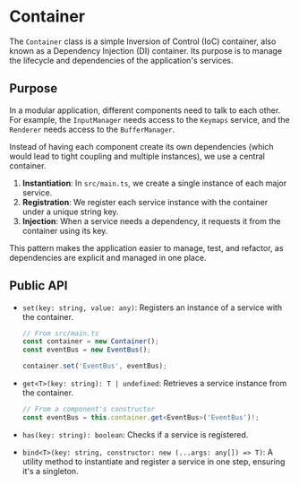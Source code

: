 # Container

The `Container` class is a simple Inversion of Control (IoC) container, also known as a Dependency Injection (DI) container. Its purpose is to manage the lifecycle and dependencies of the application's services.

## Purpose

In a modular application, different components need to talk to each other. For example, the `InputManager` needs access to the `Keymaps` service, and the `Renderer` needs access to the `BufferManager`.

Instead of having each component create its own dependencies (which would lead to tight coupling and multiple instances), we use a central container.

1.  **Instantiation**: In `src/main.ts`, we create a single instance of each major service.
2.  **Registration**: We register each service instance with the container under a unique string key.
3.  **Injection**: When a service needs a dependency, it requests it from the container using its key.

This pattern makes the application easier to manage, test, and refactor, as dependencies are explicit and managed in one place.

## Public API

-   `set(key: string, value: any)`: Registers an instance of a service with the container.

    ```typescript
    // From src/main.ts
    const container = new Container();
    const eventBus = new EventBus();

    container.set('EventBus', eventBus);
    ```

-   `get<T>(key: string): T | undefined`: Retrieves a service instance from the container.

    ```typescript
    // From a component's constructor
    const eventBus = this.container.get<EventBus>('EventBus')!;
    ```

-   `has(key: string): boolean`: Checks if a service is registered.
-   `bind<T>(key: string, constructor: new (...args: any[]) => T)`: A utility method to instantiate and register a service in one step, ensuring it's a singleton.
